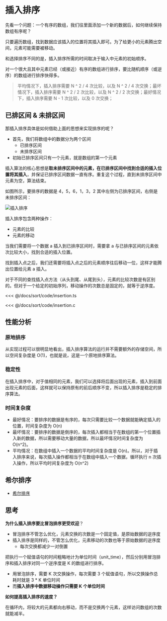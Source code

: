 # 插入排序

先看一个问题：一个有序的数组，我们往里面添加一个新的数据后，如何继续保持数组有序呢？

只要遍历数组，找到数据应该插入的位置将其插入即可。为了给更小的元素腾出空间，元素可能需要被移动。

和选择排序不同的是，插入排序所需的时间取决于输入中元素的初始顺序。

对一个很大且其中元素已经（或接近）有序的数组进行排序，要比随机顺序（或逆序）的数组进行排序快得多。

> 平均情况下，插入排序需要 N ^ 2 / 4 次比较，以及 N ^ 2 / 4 次交换；最坏情况下，插入排序需要 N ^ 2 / 2 次比较，以及 N ^ 2 / 2 次交换；最好情况下，插入排序需要 N - 1 次比较，以及 0 次交换；

## 已排区间 & 未排区间

那插入排序具体是如何借助上面的思想来实现排序的呢？

- 首先，我们将数组中的数据分为两个区间
  - 已排序区间
  - 未排序区间
- 初始已排序区间只有一个元素，就是数组的第一个元素

插入算法的核心思想是**取未排序区间中的元素，在已排序区间中找到合适的插入位置将其插入**，并保证已排序区间数据一直有序。重复这个过程，直到未排序区间中元素为空，算法结束。

如图所示，要排序的数据是 4，5，6，1，3，2 其中左侧为已排序区间，右侧是未排序区间：

![插入排序](@imgs/b60f61ec487358ac037bf2b6974d2de1.jpg)

插入排序包含两种操作：

- 元素的比较
- 元素的移动

当我们需要将一个数据 a 插入到已排序区间时，需要拿 a 与已排序区间的元素依次比较大小，找到合适的插入位置。

找到插入点之后，我们还需要将插入点之后的元素顺序往后移动一位，这样才能腾出位置给元素 a 插入。

对于不同的查找插入点方法（从头到尾、从尾到头），元素的比较次数是有区别的。但对于一个给定的初始序列，移动操作的次数总是固定的，就等于逆序度。

<<< @/docs/sort/code/insertion.ts

<<< @/docs/sort/code/insertion.c

## 性能分析

### 原地排序

从实现过程可以很明显地看出，插入排序算法的运行并不需要额外的存储空间，所以空间复杂度是 O(1)，也就是说，这是一个原地排序算法。

### 稳定性

在插入排序中，对于值相同的元素，我们可以选择将后面出现的元素，插入到前面出现元素的后面，这样就可以保持原有的前后顺序不变，所以插入排序是稳定的排序算法。

### 时间复杂度

- 最好情况：要排序的数据是有序的，每次只需要比较一个数据就能确定插入的位置，时间复杂度为 O(n)
- 最坏情况：要排序的数据是倒序的，每次插入都相当于在数组的第一个位置插入新的数据，所以需要移动大量的数据，所以最坏情况时间复杂度为 O(n^2)。
- 平均情况：在数组中插入一个数据的平均时间复杂度是 O(n)。所以，对于插入排序来说，每次插入操作都相当于在数组中插入一个数据，循环执行 n 次插入操作，所以平均时间复杂度为 O(n^2)


## 希尔排序

- [希尔排序](./shell.md)

## 思考

**为什么插入排序要比冒泡排序更受欢迎**？

- 冒泡排序不管怎么优化，元素交换的次数是一个固定值，是原始数据的逆序度
- 插入排序是同样的，不管怎么优化，元素移动的次数也等于原始数据的逆序度
  - 每次交换都减少一对倒置

把执行一个赋值语句的时间粗略地计为单位时间（unit_time），然后分别用冒泡排序和插入排序对同一个逆序度是 K 的数组进行排序。

- 用冒泡排序，需要 K 次交换操作，每次需要 3 个赋值语句，所以交换操作总耗时就是 3 * K 单位时间
- 而**插入排序中数据移动操作只需要 K 个单位时间**

**如何提高插入排序的速度？**

在循环内，将较大的元素都向右移动，而不是交换两个元素，这样访问数组的次数就能减半。
